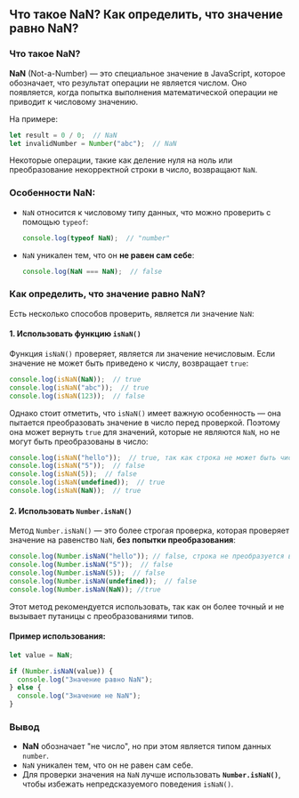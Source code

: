 ## Что такое NaN? Как определить, что значение равно NaN?

### Что такое NaN?

**NaN** (Not-a-Number) — это специальное значение в JavaScript, которое обозначает, что результат операции не является числом. Оно появляется, когда попытка выполнения математической операции не приводит к числовому значению. 

На примере:

```javascript
let result = 0 / 0;  // NaN
let invalidNumber = Number("abc");  // NaN
```

Некоторые операции, такие как деление нуля на ноль или преобразование некорректной строки в число, возвращают `NaN`.

### Особенности NaN:
- `NaN` относится к числовому типу данных, что можно проверить с помощью `typeof`:
  ```javascript
  console.log(typeof NaN);  // "number"
  ```
- `NaN` уникален тем, что он **не равен сам себе**:
  ```javascript
  console.log(NaN === NaN);  // false
  ```

### Как определить, что значение равно NaN?

Есть несколько способов проверить, является ли значение `NaN`:

#### 1. **Использовать функцию `isNaN()`**

Функция `isNaN()` проверяет, является ли значение нечисловым. Если значение не может быть приведено к числу, возвращает `true`:

```javascript
console.log(isNaN(NaN));  // true
console.log(isNaN("abc"));  // true
console.log(isNaN(123));  // false
```

Однако стоит отметить, что `isNaN()` имеет важную особенность — она пытается преобразовать значение в число перед проверкой. Поэтому она может вернуть `true` для значений, которые не являются `NaN`, но не могут быть преобразованы в число:

```javascript
console.log(isNaN("hello"));  // true, так как строка не может быть числом
console.log(isNaN("5"));  // false
console.log(isNaN(5));  // false
console.log(isNaN(undefined));  // true
console.log(isNaN(NaN));  // true
```

#### 2. **Использовать `Number.isNaN()`**

Метод `Number.isNaN()` — это более строгая проверка, которая проверяет значение на равенство `NaN`, **без попытки преобразования**:

```javascript
console.log(Number.isNaN("hello")); // false, строка не преобразуется в NaN
console.log(Number.isNaN("5"));  // false
console.log(Number.isNaN(5));  // false
console.log(Number.isNaN(undefined));  // false
console.log(Number.isNaN(NaN)); //true
```

Этот метод рекомендуется использовать, так как он более точный и не вызывает путаницы с преобразованиями типов.

#### Пример использования:

```javascript
let value = NaN;

if (Number.isNaN(value)) {
  console.log("Значение равно NaN");
} else {
  console.log("Значение не NaN");
}
```

### Вывод

- **NaN** обозначает "не число", но при этом является типом данных `number`.
- `NaN` уникален тем, что он не равен сам себе.
- Для проверки значения на `NaN` лучше использовать **`Number.isNaN()`**, чтобы избежать непредсказуемого поведения `isNaN()`.